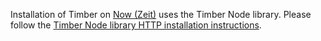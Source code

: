 Installation of Timber on [Now (Zeit)](https://zeit.co/now) uses the Timber Node library. Please follow the [Timber Node library HTTP installation instructions](/languages/node/installation/http).
